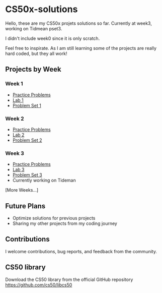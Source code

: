 # CS50x-solutions

Hello, these are my CS50x projets solutions so far. Currently at week3, working on Tidmean pset3.

I didn't include week0 since it is only scratch.

Feel free to inspirate. As I am still learning some of the projects are really hard coded, but they all work!

## Projects by Week

### Week 1

- [Practice Problems](week1/practiceproblems)
- [Lab 1](week1/lab1)
- [Problem Set 1](week1/pset1/)

### Week 2

- [Practice Problems](week2/practiceproblems)
- [Lab 2](week2/lab2)
- [Problem Set 2](week2/pset2)

### Week 3

- [Practice Problems](week3/practiceproblems)
- [Lab 3](week3/lab3)
- [Problem Set 3](week3/pset3)
- Currently working on Tideman

[More Weeks...]

## Future Plans

- Optimize solutions for previous projects
- Sharing my other projects from my coding journey

## Contributions

I welcome contributions, bug reports, and feedback from the community.

## CS50 library 

Download the CS50 library from the official GitHub repository
https://github.com/cs50/libcs50
   


